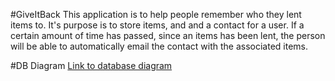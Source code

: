 #GiveItBack
This application is to help people remember who they lent items to. It's purpose is to store items, and and a contact for a user. If a certain amount of time has passed, since an items has been lent, the person will be able to automatically email the contact with the associated items.

#DB Diagram
[Link to database diagram](https://github.com/jcorm714/GiveItBack/blob/master/db_diagram.png)
